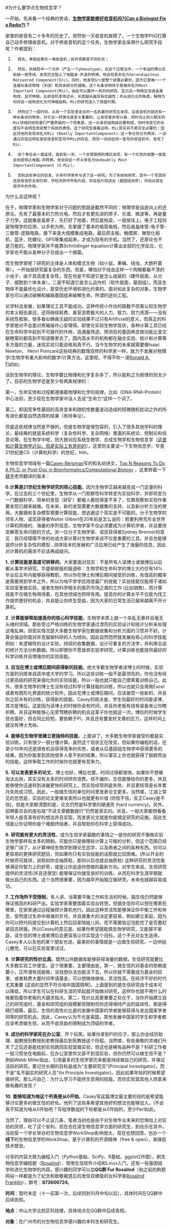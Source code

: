 #为什么要学点生物信息学？

一开始，先来看一个经典的笑话，**[生物学家能修好收音机吗?](http://blog.sciencenet.cn/home.php?mod=space&uid=499502&do=blog&id=1053651)[(Can a Biologist Fix a Radio?)](https://www.cell.com/cancer-cell/abstract/S1535-6108(02)00133-2?code=cell-site)？**

家里的收音有二十多年的历史了，突然有一天收音机故障了，一个生物学PhD打算自己动手修理收音机。对于修收音机的这个任务，生物学家会采用什么研究手段呢？作者提到：

1.       首先，争取经费买一堆收音机；拆开观察其不同形状；
2.       然后，拆掉其中一个元件（产生一个phenotype）。在这个过程当中，一个幸运的博士后拆掉一根导线，发现完全阻止了电磁波-声波的转换。他会将其命名为Serendipitous Recovered Component(Src)。同时，他发现Src是整个装置必要的，因为它是唯一一个连接长条状物体（天线）和其余部分的通路。这个长条状物体于是被命名为Most Important Component(Mic)。由此可以展开一系列的研究，显示这一物体应该由金属构成，且可伸缩，比收音机本体还长，长度越长越具有优越性；并从进化论的角度，解释为何将这一结构进化为可伸缩结构。Mic的研究进入了鼎盛时期。
3.       然而过了一段时间，从另一个实验室走出的一名执着的研究生发现，在收音机内部还有一种长条状的物体，对于这一转换也是至关重要的。让发现者非常兴奋，同时也让热火朝天的Mic领域的研究者们严重质疑的一个现象是，这一长条状结构由石墨构成，同时改变它的长度将不会明显改变整个系统的表现。这个研究生接着证明，Mic其实并不是完全必要的；因此将他的发现命名为Ric (Really ImportantComponent).这一争论将分为两派，一派通过实验证明在某些收音机型号中Mic的存在，而另一派则在同一型号的收音机中，发现了Ric。
4.       这个争论会一直延续，直到有一天，一个非常聪明的博后发现，有一个红色的装置一按就会彻底停止电磁-声转换，他会将这一开关命名为Undoubtly Most ImportantComponent (U-Mic)。
5.       受到这些争论的启发，许多科学家参与进了这一研究。为了系统地研究，其中一个军团将这些收音机全部打碎，并检测其中所有片段，将这些片段读出（基因组测序），并给出其在组学中的作用。

为什么会这样呢？

在于，物理学家和生物学家对于问题的思路是截然不同的：物理学是自底向上的还原论，先有了最基本的力热光电，然后才有更先进的原子、光谱、微波等，再是量子力学。这就像是盖房子，先打好了地基，然后是柱梁，一层层往上。电子工程则是物理学的应用，以手机为例，先掌握了基本的电容电阻，然后是晶体管-电子管-三极管-逻辑电路，接下来是大规模集成电路，最后把主板、触摸屏、微型化相机、蓝牙、陀螺仪、GPS等集成起来，才成为现有的手机。当然了，还原论也不是万能的。物理学家并不能靠Schrödinger equation计算出全部的化学反应，化学家也不能从各种分子合成出一个细菌。

而生物学家呢？研究的主体是人体和模式生物（如小鼠、果蝇、线虫、大肠杆菌等）。一开始就研究最复杂的东西，但是，哪怕对于线虫这样一个肉眼都看不清的小虫子，由于其高度复杂性，现在也是不知道它是怎么组装的（硬件层面，从分子、细胞到个体本身），二是不知道它是怎么运作的（软件层面，基因组）。而且生物体不是最优化设计，是受历史环境和进化约束的。面对如此复杂的对象，生物学家也可以通过破解和编辑基因组来破解生命，所谓的逆向工程。

论学科法发展，如果理论工具不能成功，这种传统小作坊的路数不但离认知生物学的本义相去甚远，还将继续耗费、甚至浪费极大的人力、智力、财力资源——没有系统性框架，很多看似确凿无疑的实验结果不过只有Artificial的意义，而真正的科学家绝对不会面对黑箱操作心安理得。即使论实验生物学现状，各种计算工具已经在生命科学中起到不可替代的作用，高通量筛选、预测目的基因再去做功能比查文献瞎蒙的都高到不知道哪里去了，国内高水平的机构都在融合实验、统计和计算等多方面的力量，迷信实验只能说格局真不行。当今生物学的未来就需要像Isaac Newton、 Henri Poincaré这些经典的数理双修的科学家一样，致力于发展对物理学/生物学有重大影响的数学/计算方法，这里呢，不得不吹一波[Ronald A. Fisher](https://mp.weixin.qq.com/s/4mWaSUNg4Cn4OgTOHKb-Jw)。

谈到生物学的理论，生物学要比物理和化学复杂多了，所以能称之为规律的则太少了。目前的生物学还是至少有两条规律的：

第一，生命实体和过程都遵循着物理和化学的规律。比如（DNA-RNA-Protein）中心法则，至少现在生物学家中没人去说“生命力“这样一个词了。

第二，即因竞争性基因的高突变率和随机性数量波动造成的轻微随机扰动之外的所有进化都是自然选择的结果（有待争议）。

但是这些规律当然是不够的，但是生物学是很包容的，引入了很多其他学科的理论，最经典的就是系统科学（复杂性科学、复杂网络）里面的系统论、控制论和信息论等，在生物学中呢，则大致对应系统生物学、合成生物学和生物信息学（[这里和计算生物学近似，但是实际上有差别的](https://rbaltman.wordpress.com/2009/02/18/bioinformatics-computational-biology-same-no/)）。这里则主要谈一下生物信息学，毕竟21世纪是CS（计算机科学）的世纪，hhh。

生物信息学领域有一篇[Casey Bergman](http://bergmanlab.ls.manchester.ac.uk/)写的知名劝进文，[Top N Reasons To Do A Ph.D. or Post-Doc in Bioinformatics/Computational Biology](https://caseybergman.wordpress.com/2012/07/31/top-n-reasons-to-do-a-ph-d-or-post-doc-in-bioinformaticscomputational-biology/) ，这里转载一下[薛宇](http://blog.sciencenet.cn/blog-404304-883906.html)老师翻译的版本：

**0.计算是21世纪生物学研究的核心技能**。因为生物学正越来越变成一门定量的科学。在过去的三个世纪里，生物学从一门观察性科学转变为实验科学，并即将变为一门数据科学。简单的发现（好矿）都被人都挖得差不多了，仅靠观察和实验作重要发现已越来越难。在未来，新的发现需要大数据集的支持，以及新分析方法的使用。大数据和复杂模型需要计算技能，想逃避这个现实是不可能的。分子生物学的领军人物、诺奖获得者Walter Gilbert在20年前是怎么说的：若要利用充斥全世界计算机网络的、海量的序列信息，生物学家不仅必须要成为计算机学者，并且要改变解答生命问题的方式。另一位分子生物学家、诺奖获得者Sydney Brenner的意见：我已经喋喋不休的劝说大家计算对生物学来说不仅是重要的工具，并且也能够提供分析复杂性的模型…测序技术的发展和广泛应用已经产生了海量的信息，因此对计算机的需求不应该再成疑问。

**1.** **计算技能是高度可转移的**。大家要面对现实：不是所有人读博士或做博后以后都从事学术研究。华盛顿邮报的报道称：生物学和生命科学的博士大约仅有14%毕业后五年内能够获得教职。所以你在博士和博后期间接受的训练，有很高的概率是需要用到学术之外，所以为啥不学学应用度最广的技能？实验技能仅能用于诸如实验室里做实验，或者生物科学相关的医药市场之类的工作 (比如销售)，而计算技能不仅搞生物用得着，在其他领域也照样有用。提高你的计算水平不仅能为找工作提供更好的机会，并且能让你终生受益，因为大家的日常生活已越来越离不开计算机。

**2.** **计算能够帮助提高你的核心科学技能**。生物学本质上就一个杂乱无章并且毫无头绪的领域。那些受过严格训练的生物学家通过漂亮的实验设计和统计分析来处理这堆乱麻。但现实情况是大多数生物学家在数据收集和分析方面的习惯并不好。计算会强迫你面对并克服做科研的人为倾向，因此自然而然就发展处核心的科学技能例如：有逻辑性的设计实验，持续的收集数据，设计可重复的方法学，并利用合适的统计方法分析数据。所以即使你不愿放弃实验学研究，计算训练也能提供最好的科学训练并且增强你的实验技能。

**3.** **应当在博士或博后期间获得新的技能**。绝大多数生物学者读博士的时候，实验方面的训练来自高中或大学的学习。所以这些训练一般不是最领先的，你也没有经过更高级的研究来强化你的实验技能，所以一般也就只能自己摸索着训练自己。此外，很多生物学的博士生没有经过科学计算技能的训练，所以也就只会用用Excel或者有图形化界面的统计软件。因此在博士或博后期间，应该接受一些新的、并且你之前木有的训练，获得新的技能。Casey的观点是，学生信最好的时间是读博，其次是博后。这是因为读博士的时候你会有时间，并且你老板有钱有装备来让你瞎折腾，并且这种能够心无旁骛瞎折腾的机会这辈子你也就这一次。博后的时候学生信也蛮好，但合同比较短，要依赖于PI，并且还有要发好文章的压力，这样时间上就没有博士充裕。

**4.** **能够在生物学里建立更独特的技能**。上面讲了，大多数生物学家接受的都是实验训练，只有很少一部分懂计算。虽然这个现状正在改变，但如果你编程的话，在至少10年内还是很有机会获得竞争的优势，或者从后基因组生物学中获得更多的结果。因为你能拿到其他很多人拿不到的结果，所以事实上你也就获得了脱颖而出的技能，这样争取工作的时候你也就更有竞争力。

**5.** **可以发表更多的论文**。博士也好，博后也罢，时间过得都很快。如果你不想被淘汰出局，其实没有太多的时间供你浪费。叔不骗你，生信能够给你的更多，并且能够使你迅速转到进展更快的研究上，而实验经常则是失败，并且更经常是长年累月失败成习惯。因此，一般搞生信的单位时间里发表论文更多。当然喽，江湖上常见的忽悠是，实验的论文更难发表所以也就更有价值 (你信不信，反正Casey是不信)，但是大家都清楚的是，论文仍然是科学里的硬通货 (hard currency)。另外，招聘委员会的座右铭“不读文章数数就行”仍然是真实的。并且，一般大家都想看看年轻人是否真有好的想法并且实现，而发表论文就是你能搞定研究的证据。因此生信能让你证明你是个难题终结者，并且帮助你在科学上获得成功。

**6.** **研究能有更大的灵活性**。成为生信学家最酷的事情之一是你的研究不像做实验生物学那样有太多的限制。可能你只是做哪些计算上可做的分析，但这个范围已经足够广阔了，从计算神经生物学到理论生态学，以及两者之间的各种东西。你可以更容易的更换研究题目，但如果你只有实验技能的话那就比较困难。(所以开会的时候师兄就讲，说假如你会抽质粒，那你以后也就会抽质粒) 这种研究的灵活性能够满足你智力上的好奇，或是让你追逐你想做的最新方向。对学生来说，生信研究提供的灵活性(并且还便宜) 能够保证你接受良好的训练，从而在科学生涯早期就做出自己的东西。这个当然很重要，因为越早开始独立做研究，未来也就越容易成功。

**7.** **工作场所不受限制**。有人讲，当需要平衡工作和生活的时候，搞生信仍然能够保证很高的科研产出。实验学家需要围着实验台转悠，但搞生信你可以想在哪里在哪里，在家里通过远程操控计算机也行。因此这种灵活性能够保证你平衡工作和休息，安然度过生命中艰难的岁月，并且做重大的决定更容易，例如建立家庭，因为你可以把代码提交到计算机上然后回家陪娃儿妈，而不需要惦记泡胶完了是否要赶紧回去转膜。所以Casey的意见是，如果你希望既能搞生物学研究，又能摆平家庭，读生信的博士或者博后会更容易让你实现这个目标。这个不光对女生适用，Casey本人以及他的某个朋友也说，最美妙的事情就是一边做生信研究，一边哄娃儿睡觉，可以在实验室里试试。

**8.** **计算研究的性价比高**。既然公共数据库能够获得海量的数据，生信研究就要比大多数实验工作便宜。这个很重要，主要理由是，第一，搞生信的对基金的依赖度要小，正所谓有钱能做，没钱想办法也能活下去，所以你就不需要成为基金的奴隶，或者耗费大量时间申请基金，可以想做啥做啥，灵活性高。在经济不好的时代尤其重要 (这说的显然不符合咱中国国情啊)。上面提到的是生信研究由于成本可以降低，所以学生可以在科研生涯的早起就开始做对研究，这样你也就不用什么时候都抱着你老板的大腿求指点。第二，性价比高更重要之处在于，当你开始建立自己的研究组时，基金和研究组的规模都受限制但你还得保持产出的延续性，那是得精打细算。最后，生信的高性价比是的发展中国家的学者能够获得与发达国家学者同等的研究机会。因此，Casey认为不光是英国，其他发展中国家的学生和学者都应该考虑做生信，从而不收资助的限制成为顶级的学者。

**9.** **成功的科学家死在办公室**。开个玩笑。如果你拿到PI的位子，那么你会经历助理、副教授到教授到老教授最后到死教授这个历程。当然喽，有些勇敢的灵魂们升天了之后还是能找到实验跑回实验室做实验，但这也是稀有品种不是？科研工作者一般习惯坐在电脑前，在办公室里你又舔不到湿实验，但你仍然可以做生信不是？例如Webb Miller指出，引用最多的生信学家历来都是持续做自己的研究，并保证活跃的研究。要记住长期的目标是成为“主要研究员”(Principal Investigator)，而不是“名不副实的研究人员”(In Principle Investigator)。因此如果年轻的时候希望做研究，那么问自己：为什么学习不能终生受用的技能，而你实验室其他人则拿来做有趣的发现？

**10.** **能够知道为啥这个列表是从0开始**。Casey写这篇博文最主要的目的是希望能够讨论更多的做生信的好处。他列了这些条希望其他好的想法也能够加入。(不会真不知道为啥从0开始吧？写程序数组的下标都是从0开始的，至少Perl如此。

当然了，理由可以不止这几条，笔者当初也是由于对生物专业未来的恐惧加上对实验的厌烦，吃了这个安利，现在也在读生物信息学方面的研究生，到也乐在其中。当初受一个学长举办的生物信息学WorkShop影响很大，现在也想回馈，也办一个**线下**的生物信息学的WorkShop，基于计算机的开源精神（free & open），来降低技术壁垒。

分享的内容大致为编程入门（Python基础、SciPy、R基础、ggplot2作图），刷生物信息学编程题（[Rosalind](http://rosalind.info/problems/locations/)），常用生信软件介绍和Linux入门，还有一些基因组学和进化生物学的内容。感兴趣的同学可以加**QQ群 Fur Rosalind**（和之前的刷题网站一样都是为了纪念和致敬被遗忘的发现双螺旋的女科学家[Rosalind Franklin](https://en.wikipedia.org/wiki/Rosalind_Franklin)），群号：**873606724**。

**时间**：暂时未定（十一前第一次，后续则到10月中旬以后），具体时间在QQ群中后续告知。

**地点**：中山大学北校区科技楼，具体地点在QQ群中后续告知。

**对象**：在广州市的对生物信息学感兴趣的本科生和研究生。
